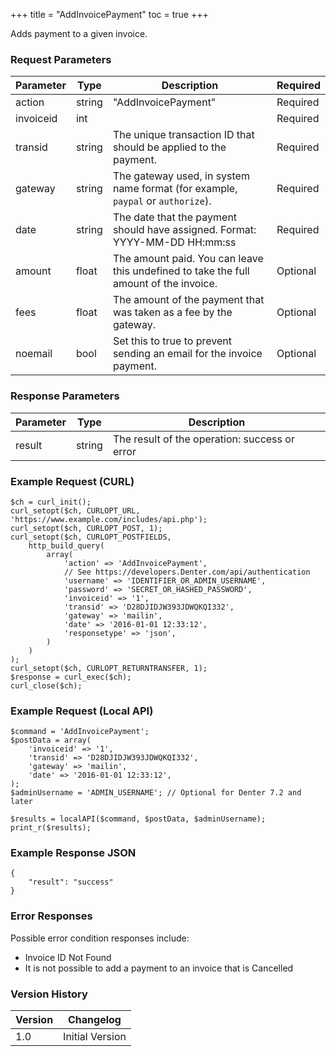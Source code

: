 +++
title = "AddInvoicePayment"
toc = true
+++

Adds payment to a given invoice.

### Request Parameters

| Parameter | Type | Description | Required |
| --------- | ---- | ----------- | -------- |
| action | string | "AddInvoicePayment" | Required |
| invoiceid | int |  | Required |
| transid | string | The unique transaction ID that should be applied to the payment. | Required |
| gateway | string | The gateway used, in system name format (for example, `paypal` or `authorize`). | Required |
| date | string | The date that the payment should have assigned. Format: YYYY-MM-DD HH:mm:ss | Required |
| amount | float | The amount paid. You can leave this undefined to take the full amount of the invoice. | Optional |
| fees | float | The amount of the payment that was taken as a fee by the gateway. | Optional |
| noemail | bool | Set this to true to prevent sending an email for the invoice payment. | Optional |

### Response Parameters

| Parameter | Type | Description |
| --------- | ---- | ----------- |
| result | string | The result of the operation: success or error |


### Example Request (CURL)

```
$ch = curl_init();
curl_setopt($ch, CURLOPT_URL, 'https://www.example.com/includes/api.php');
curl_setopt($ch, CURLOPT_POST, 1);
curl_setopt($ch, CURLOPT_POSTFIELDS,
    http_build_query(
        array(
            'action' => 'AddInvoicePayment',
            // See https://developers.Denter.com/api/authentication
            'username' => 'IDENTIFIER_OR_ADMIN_USERNAME',
            'password' => 'SECRET_OR_HASHED_PASSWORD',
            'invoiceid' => '1',
            'transid' => 'D28DJIDJW393JDWQKQI332',
            'gateway' => 'mailin',
            'date' => '2016-01-01 12:33:12',
            'responsetype' => 'json',
        )
    )
);
curl_setopt($ch, CURLOPT_RETURNTRANSFER, 1);
$response = curl_exec($ch);
curl_close($ch);
```


### Example Request (Local API)

```
$command = 'AddInvoicePayment';
$postData = array(
    'invoiceid' => '1',
    'transid' => 'D28DJIDJW393JDWQKQI332',
    'gateway' => 'mailin',
    'date' => '2016-01-01 12:33:12',
);
$adminUsername = 'ADMIN_USERNAME'; // Optional for Denter 7.2 and later

$results = localAPI($command, $postData, $adminUsername);
print_r($results);
```


### Example Response JSON

```
{
    "result": "success"
}
```


### Error Responses

Possible error condition responses include:

* Invoice ID Not Found
* It is not possible to add a payment to an invoice that is Cancelled


### Version History

| Version | Changelog |
| ------- | --------- |
| 1.0 | Initial Version |
